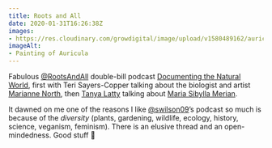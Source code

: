 ```yaml
---
title: Roots and All
date: 2020-01-31T16:26:38Z
images:
- https://res.cloudinary.com/growdigital/image/upload/v1580489162/auricula-ny-library.jpg
imageAlt:
- Painting of Auricula
---
```


Fabulous [@RootsAndAll](https://twitter.com/RootsAndAll) double-bill podcast [Documenting the Natural World](https://rootsandall.co.uk/portfolio-item/episode-45-documenting-the-natural-world-of-yesteryear/), first with Teri Sayers-Copper talking about the biologist and artist [Marianne North](https://rootsandall.co.uk/portfolio-item/episode-45-documenting-the-natural-world-of-yesteryear/), then [Tanya Latty](https://www.tanyalatty.com) talking about [Maria Sibylla Merian](https://en.wikipedia.org/wiki/Maria_Sibylla_Merian).

It dawned on me one of the reasons I like [@swilson09](https://twitter.com/swilson09)’s podcast so much is because of the _diversity_ (plants, gardening, wildlife, ecology, history, science, veganism, feminism). There is an elusive thread and an open-mindedness. Good stuff 🙂 
